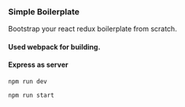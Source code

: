 ### Simple Boilerplate

Bootstrap your react redux boilerplate from scratch.
#### Used webpack for building.

#### Express as server 

`npm run dev`

`npm run start`

